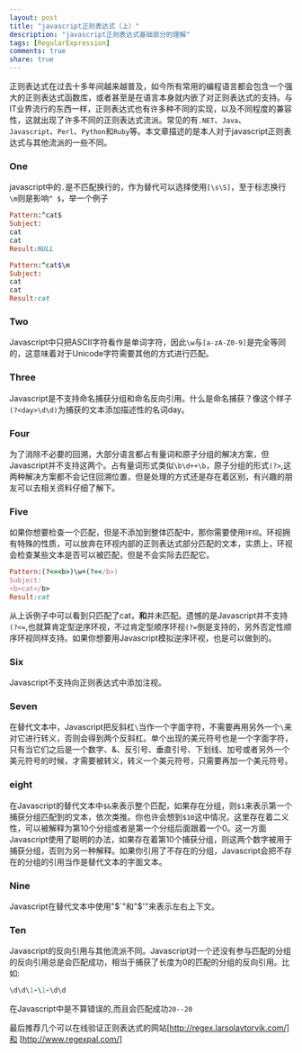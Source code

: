 ```yaml
---
layout: post
title: "javascript正则表达式（上）"
description: "javascript正则表达式基础部分的理解"
tags: [RegularExpression]
comments: true
share: true
---
```

正则表达式在过去十多年间越来越普及，如今所有常用的编程语言都会包含一个强大的正则表达式函数库，或者甚至是在语言本身就内嵌了对正则表达式的支持。与IT业界流行的东西一样，正则表达式也有许多种不同的实现，以及不同程度的兼容性，这就出现了许多不同的正则表达式流派。常见的有`.NET`、`Java`、`Javascript`、`Perl`、`Python`和`Ruby`等。本文章描述的是本人对于javascript正则表达式与其他流派的一些不同。

### One
javascript中的`.`是不匹配换行的，作为替代可以选择使用`[\s\S]`，至于标志换行`\m`则是影响`^ $`，举一个例子

```ruby
Pattern:^cat$
Subject:
cat
cat
Result:NULL

Pattern:^cat$\m
Subject:
cat
cat
Result:cat
```

### Two
Javascript中只把ASCII字符看作是单词字符，因此`\w`与`[a-zA-Z0-9]`是完全等同的，这意味着对于Unicode字符需要其他的方式进行匹配。

### Three
Javascript是不支持命名捕获分组和命名反向引用。什么是命名捕获？像这个样子`(?<day>\d\d)`为捕获的文本添加描述性的名词day。

### Four
为了消除不必要的回溯，大部分语言都占有量词和原子分组的解决方案，但Javascript并不支持这两个。占有量词形式类似`\b\d++\b`，原子分组的形式`(?>`,这两种解决方案都不会记住回溯位置，但是处理的方式还是存在着区别，有兴趣的朋友可以去相关资料仔细了解下。

### Five
如果你想要检查一个匹配，但是不添加到整体匹配中，那你需要使用`环视`。环视拥有特殊的性质，可以放弃在环视内部的正则表达式部分匹配的文本，实质上，环视会检查某些文本是否可以被匹配，但是不会实际去匹配它。

```ruby
Pattern:(?<=<b>)\w+(?=</b>)
Subject:
<b>cat</b>
Result:cat
```

从上诉例子中可以看到只匹配了cat，<b>和</b>并未匹配。遗憾的是Javascript并不支持`(?<=`,也就算肯定型逆序环视，不过肯定型顺序环视`(?=`倒是支持的，另外否定性顺序环视同样支持。如果你想要用Javascript模拟逆序环视，也是可以做到的。

### Six
Javascript不支持向正则表达式中添加注视。

### Seven
在替代文本中，Javascript把反斜杠`\`当作一个字面字符，不需要再用另外一个`\`来对它进行转义，否则会得到两个反斜杠。单个出现的美元符号也是一个字面字符，只有当它们之后是一个数字、&、反引号、垂直引号、下划线、加号或者另外一个美元符号的时候，才需要被转义，转义一个美元符号，只需要再加一个美元符号。

### eight
在Javascript的替代文本中`$&`来表示整个匹配，如果存在分组，则`$1`来表示第一个捕获分组匹配到的文本，依次类推。你也许会想到`$10`这中情况，这里存在着二义性，可以被解释为第10个分组或者是第一个分组后面跟着一个0。这一方面Javascript使用了聪明的办法，如果存在着第10个捕获分组，则这两个数字被用于捕获分组，否则为另一种解释。如果你引用了不存在的分组，Javascript会把不存在的分组的引用当作是替代文本的字面文本。

### Nine
Javascript在替代文本中使用"$`"和"$'"来表示左右上下文。

### Ten
Javascript的反向引用与其他流派不同。Javascript对一个还没有参与匹配的分组的反向引用总是会匹配成功，相当于捕获了长度为0的匹配的分组的反向引用。比如:
```ruby
\d\d\1-\1-\d\d
```
在Javascript中是不算错误的,而且会匹配成功`20--20`

最后推荐几个可以在线验证正则表达式的网站[http://regex.larsolavtorvik.com/]和
[http://www.regexpal.com/]

[http://www.regexpal.com/]:http://www.regexpal.com/
[http://regex.larsolavtorvik.com/]:http://regex.larsolavtorvik.com/
